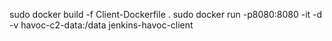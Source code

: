 sudo docker build -f Client-Dockerfile .
sudo docker run -p8080:8080 -it -d -v havoc-c2-data:/data jenkins-havoc-client
